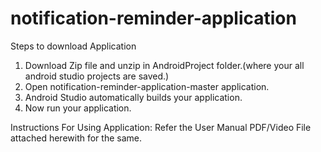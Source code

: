 # notification-reminder-application
Steps to download Application
1) Download Zip file and unzip in AndroidProject folder.(where your all android studio projects are saved.)
2) Open notification-reminder-application-master application.
3) Android Studio automatically builds your application.
4) Now run your application.

Instructions For Using Application:
Refer the User Manual PDF/Video File attached herewith for the same.
